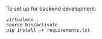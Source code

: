To set up for backend development:

```
virtualenv .
source bin/activate
pip install -r requirements.txt
```

